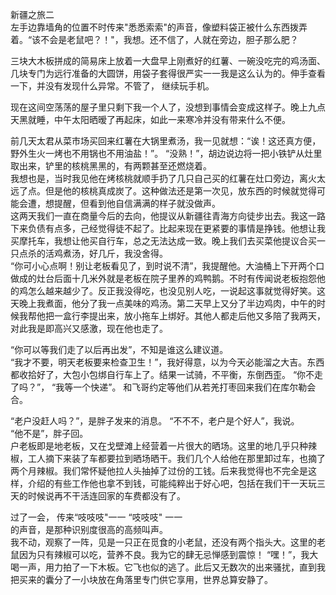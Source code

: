 新疆之旅二  
左手边靠墙角的位置不时传来"悉悉索索"的声音，像塑料袋正被什么东西拨弄着。“该不会是老鼠吧？！"，我想。还不信了，人就在旁边，胆子那么肥？

三块大木板拼成的简易床上放着一大盘早上刚煮好的红薯、一碗没吃完的鸡汤面、几块专门为远行准备的大圆饼，用袋子套得很严实一一我是这么认为的。伸手查看一下，并没有发现什么异常。不管了， 继续玩手机。  

现在这间空荡荡的屋子里只剩下我一个人了，没想到事情会变成这样子。晚上九点天黑就睡，中午太阳晒暧了再起床，如此一来寒冷并没有带来什么不便。

前几天太君从菜市场买回来红薯在大锅里煮汤，我一见就想：“诶！这还真方便，野外生火一烤也不用锅也不用油盐！”。
“没熟！”，胡边说边将一把小铁铲从灶里取出来，铲里的核桃黑黑的，有两颗甚至还燃烧着。   
我想也是，当时我见他在烤核桃就顺手扔了几只自己买的红薯在灶口旁边，离火太远了点。但是他的核桃真成炭了。这种做法还是第一次见，放东西的时候就觉得可能会遭，想提醒，但看到他自信满满的样子就没做声。  
这两天我们一直在商量今后的去向，他提议从新疆往青海方向徒步出去。我这一路下来负债有点多，己经觉得徒不起了。比起来现在更紧要的事情是挣钱。他想让我买摩托车，我想让他买自行车，总之无法达成一致。晚上我们去买菜他提议合买一只点杀的活鸡煮汤，好几斤，我没舍得。       
“你可小心点啊！别让老板看见了，到时说不清”，我提醒他。大油桶上下开两个口做成的灶台后面十几米外就是老板在院子里养的鸡鸭鹅。不时有传闻说老板抱怨他的鸡怎么越来越少了。反正我没得吃，也没见别人吃，一说起这事就觉得好笑。这天晚上我煮面，他分了我一点美味的鸡汤。第二天早上又分了半边鸡肉，中午的时候我帮他把一盒行李提出来，放小拖车上绑好。其他人都走后他又多陪了我两天，对此我是即高兴又感激，现在他也走了。  

“你可以等我们走了以后再出发”，不知是谁这么建议道。  
“我才不要，明天老板要来检查卫生！”，我好得意，以为今天必能溜之大吉。东西都收拾好了，大包小包绑自行车上了。结果一试骑，不平衡，东倒西歪。
“你不走了吗？”，
“我等一个快递”。 
和飞哥约定等他们从若羌打枣回来我们在库尔勒会合。 

“老户没赶人吗？”，是胖子发来的消息。
“不不不，老户是个好人”，我说。  
“他不是”，胖子回。  
户老板即是地老板，又在戈壁滩上经营着一片很大的晒场。这里的地几乎只种辣椒，工人摘下来装了车都要拉到晒场晒干。我们几个人给他在那里卸过车，也摘了两个月辣椒。我们常怀疑他拉人头抽掉了过份的工钱。后来我觉得也不完全是这样，介绍的有些工作他也拿不到钱，可能纯粹出于好心吧，包括在我们干一天玩三天的时候说再不干活连回家的车费都没有了。    

过了一会，
传来“吱吱吱"一一  “吱吱吱" 一一  
的声音，是那种识别度很高的高频叫声。  
我不动，观察了一阵，见是一只正在觅食的小老鼠，还没有两个指头大。这里的老鼠因为只有辣椒可以吃，营养不良。我为它的肆无忌惮感到震惊！
“嘿！”，我大喝一声，用力拍了一下木板。它飞也似的逃了。此后又无数次的出来骚扰，直到我把买来的囊分了一小块放在角落里专门供它享用，世界总算安静了。

